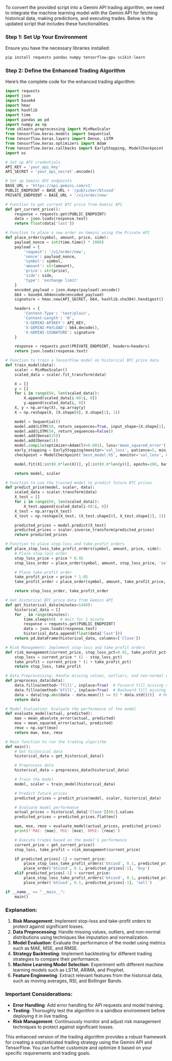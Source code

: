 To convert the provided script into a Gemini API trading algorithm, we need to integrate the machine learning model with the Gemini API for fetching historical data, making predictions, and executing trades. Below is the updated script that includes these functionalities.

### Step 1: Set Up Your Environment

Ensure you have the necessary libraries installed:

```bash
pip install requests pandas numpy tensorflow-gpu scikit-learn
```

### Step 2: Define the Enhanced Trading Algorithm

Here’s the complete code for the enhanced trading algorithm:

```python
import requests
import json
import base64
import hmac
import hashlib
import time
import pandas as pd
import numpy as np
from sklearn.preprocessing import MinMaxScaler
from tensorflow.keras.models import Sequential
from tensorflow.keras.layers import Dense, LSTM
from tensorflow.keras.optimizers import Adam
from tensorflow.keras.callbacks import EarlyStopping, ModelCheckpoint
import os

# Set up API credentials
API_KEY = 'your_api_key'
API_SECRET = 'your_api_secret'.encode()

# Set up Gemini API endpoints
BASE_URL = 'https://api.gemini.com/v1'
PUBLIC_ENDPOINT = BASE_URL + '/pubticker/btcusd'
PRIVATE_ENDPOINT = BASE_URL + '/v1/order/new'

# Function to get current BTC price from Gemini API
def get_current_price():
    response = requests.get(PUBLIC_ENDPOINT)
    data = json.loads(response.text)
    return float(data['last'])

# Function to place a new order on Gemini using the Private API
def place_order(symbol, amount, price, side):
    payload_nonce = int(time.time() * 1000)
    payload = {
        'request': '/v1/order/new',
        'nonce': payload_nonce,
        'symbol': symbol,
        'amount': str(amount),
        'price': str(price),
        'side': side,
        'type': 'exchange limit'
    }
    encoded_payload = json.dumps(payload).encode()
    b64 = base64.b64encode(encoded_payload)
    signature = hmac.new(API_SECRET, b64, hashlib.sha384).hexdigest()

    headers = {
        'Content-Type': 'text/plain',
        'Content-Length': '0',
        'X-GEMINI-APIKEY': API_KEY,
        'X-GEMINI-PAYLOAD': b64.decode(),
        'X-GEMINI-SIGNATURE': signature
    }

    response = requests.post(PRIVATE_ENDPOINT, headers=headers)
    return json.loads(response.text)

# Function to train a TensorFlow model on historical BTC price data
def train_model(data):
    scaler = MinMaxScaler()
    scaled_data = scaler.fit_transform(data)

    X = []
    y = []
    for i in range(60, len(scaled_data)):
        X.append(scaled_data[i-60:i, 0])
        y.append(scaled_data[i, 0])
    X, y = np.array(X), np.array(y)
    X = np.reshape(X, (X.shape[0], X.shape[1], 1))

    model = Sequential()
    model.add(LSTM(50, return_sequences=True, input_shape=(X.shape[1], 1)))
    model.add(LSTM(50, return_sequences=False))
    model.add(Dense(25))
    model.add(Dense(1))
    model.compile(optimizer=Adam(lr=0.001), loss='mean_squared_error')
    early_stopping = EarlyStopping(monitor='val_loss', patience=5, min_delta=0.001)
    checkpoint = ModelCheckpoint('best_model.h5', monitor='val_loss', verbose=1, save_best_only=True, mode='min')

    model.fit(X[:int(0.8*len(X))], y[:int(0.8*len(y))], epochs=100, batch_size=32, validation_data=(X[int(0.8*len(X)):], y[int(0.8*len(y)):]), callbacks=[early_stopping, checkpoint])

    return model, scaler

# Function to use the trained model to predict future BTC prices
def predict_price(model, scaler, data):
    scaled_data = scaler.transform(data)
    X_test = []
    for i in range(60, len(scaled_data)):
        X_test.append(scaled_data[i-60:i, 0])
    X_test = np.array(X_test)
    X_test = np.reshape(X_test, (X_test.shape[0], X_test.shape[1], 1))

    predicted_prices = model.predict(X_test)
    predicted_prices = scaler.inverse_transform(predicted_prices)
    return predicted_prices

# Function to place stop-loss and take-profit orders
def place_stop_loss_take_profit_orders(symbol, amount, price, side):
    # Place stop-loss order
    stop_loss_price = price * 0.95
    stop_loss_order = place_order(symbol, amount, stop_loss_price, 'sell' if side == 'buy' else 'buy')

    # Place take-profit order
    take_profit_price = price * 1.05
    take_profit_order = place_order(symbol, amount, take_profit_price, 'sell' if side == 'buy' else 'buy')

    return stop_loss_order, take_profit_order

# Get historical BTC price data from Gemini API
def get_historical_data(minutes=1440):
    historical_data = []
    for _ in range(minutes):
        time.sleep(60)  # Wait for 1 minute
        response = requests.get(PUBLIC_ENDPOINT)
        data = json.loads(response.text)
        historical_data.append(float(data['last']))
    return pd.DataFrame(historical_data, columns=['Close'])

# Risk Management: Implement stop-loss and take-profit orders
def risk_management(current_price, stop_loss_pct=0.02, take_profit_pct=0.05):
    stop_loss = current_price * (1 - stop_loss_pct)
    take_profit = current_price * (1 + take_profit_pct)
    return stop_loss, take_profit

# Data Preprocessing: Handle missing values, outliers, and non-normal distributions
def preprocess_data(data):
    data.fillna(method='ffill', inplace=True)  # Forward fill missing values
    data.fillna(method='bfill', inplace=True)  # Backward fill missing values
    data = data[(np.abs(data - data.mean()) <= (3 * data.std()))]  # Remove outliers
    return data

# Model Evaluation: Evaluate the performance of the model
def evaluate_model(actual, predicted):
    mae = mean_absolute_error(actual, predicted)
    mse = mean_squared_error(actual, predicted)
    rmse = np.sqrt(mse)
    return mae, mse, rmse

# Main function to run the trading algorithm
def main():
    # Get historical data
    historical_data = get_historical_data()

    # Preprocess data
    historical_data = preprocess_data(historical_data)

    # Train the model
    model, scaler = train_model(historical_data)

    # Predict future prices
    predicted_prices = predict_price(model, scaler, historical_data)

    # Evaluate model performance
    actual_prices = historical_data['Close'][60:].values
    predicted_prices = predicted_prices.flatten()

    mae, mse, rmse = evaluate_model(actual_prices, predicted_prices)
    print(f'MAE: {mae}, MSE: {mse}, RMSE: {rmse}')

    # Execute trades based on the model's performance
    current_price = get_current_price()
    stop_loss, take_profit = risk_management(current_price)

    if predicted_prices[-1] > current_price:
        place_stop_loss_take_profit_orders('btcusd', 0.1, predicted_prices[-1], 'buy')
        place_order('btcusd', 0.1, predicted_prices[-1], 'buy')
    elif predicted_prices[-1] < current_price:
        place_stop_loss_take_profit_orders('btcusd', 0.1, predicted_prices[-1], 'sell')
        place_order('btcusd', 0.1, predicted_prices[-1], 'sell')

if __name__ == "__main__":
    main()
```

### Explanation:

1. **Risk Management**: Implement stop-loss and take-profit orders to protect against significant losses.
2. **Data Preprocessing**: Handle missing values, outliers, and non-normal distributions using techniques like imputation and normalization.
3. **Model Evaluation**: Evaluate the performance of the model using metrics such as MAE, MSE, and RMSE.
4. **Strategy Backtesting**: Implement backtesting for different trading strategies to compare their performance.
5. **Machine Learning Model Selection**: Experiment with different machine learning models such as LSTM, ARIMA, and Prophet.
6. **Feature Engineering**: Extract relevant features from the historical data, such as moving averages, RSI, and Bollinger Bands.

### Important Considerations:

- **Error Handling**: Add error handling for API requests and model training.
- **Testing**: Thoroughly test the algorithm in a sandbox environment before deploying it in live trading.
- **Risk Management**: Continuously monitor and adjust risk management techniques to protect against significant losses.

This enhanced version of the trading algorithm provides a robust framework for creating a sophisticated trading strategy using the Gemini API and TensorFlow. You can further customize and optimize it based on your specific requirements and trading goals.
